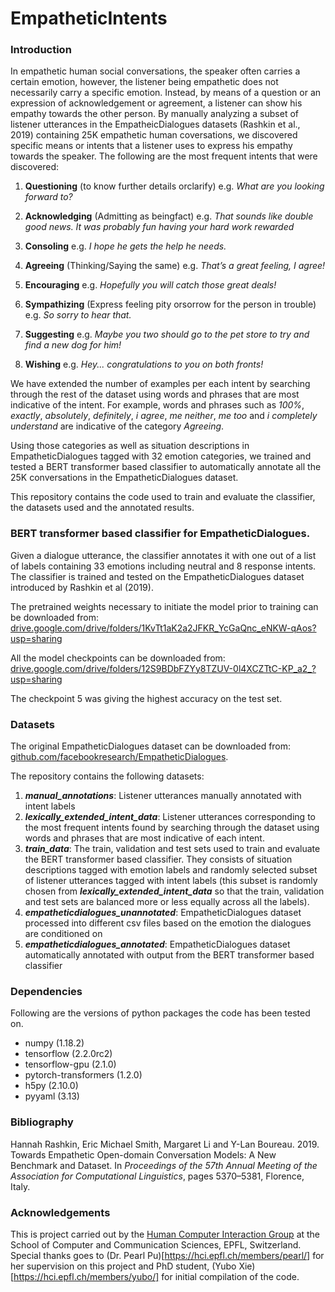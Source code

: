 # EmpatheticIntents

### Introduction

In empathetic human social conversations, the speaker often carries a certain emotion, however, the listener being empathetic does not necessarily carry a specific emotion. Instead, by means of a question or an expression of acknowledgement or agreement, a listener can show his empathy towards the other person. By manually analyzing a subset of listener utterances in the EmpatheicDialogues datasets (Rashkin et al., 2019) containing 25K empathetic human coversations, we discovered specific means or intents that a listener uses to express his empathy towards the speaker. The following are the most frequent intents that were discovered:

1. **Questioning** (to know further details orclarify) e.g. *What are you looking forward to?*

2. **Acknowledging**  (Admitting  as  beingfact) e.g. *That  sounds like double  good  news.   It was  probably fun having  your  hard  work rewarded*

3. **Consoling** e.g. *I hope he gets the help he needs.*

4. **Agreeing** (Thinking/Saying the same) e.g. *That’s a great feeling, I agree!*

5. **Encouraging** e.g. *Hopefully you  will  catch  those  great deals!*

6. **Sympathizing** (Express feeling pity orsorrow for the person in trouble) e.g. *So sorry to hear that.*

7. **Suggesting** e.g. *Maybe you two should go to the pet store to try and find a new dog for him!*

8. **Wishing** e.g. *Hey... congratulations to you on both fronts!*

We have extended the number of examples per each intent by searching through the rest of the dataset using words and phrases that are most indicative of the intent. For example, words and phrases such as *100%*, *exactly*, *absolutely*, *definitely*, *i agree*, *me neither*, *me too* and *i completely understand* are indicative of the category *Agreeing*.

Using those categories as well as situation descriptions in EmpatheticDialogues tagged with 32 emotion categories, we trained and tested a BERT transformer based classifier to automatically annotate all the 25K conversations in the EmpatheticDialogues dataset. 

This repository contains the code used to train and evaluate the classifier, the datasets used and the annotated results.  

### BERT transformer based classifier for EmpatheticDialogues.

Given a dialogue utterance, the classifier annotates it with one out of a list of labels containing 33 emotions including neutral and 8 response intents. The classifier is trained and tested on the EmpatheticDialogues dataset introduced by Rashkin et al (2019).  

The pretrained weights necessary to initiate the model prior to training can be downloaded from: [drive.google.com/drive/folders/1KvTt1aK2a2JFKR_YcGaQnc_eNKW-qAos?usp=sharing](https://drive.google.com/drive/folders/1KvTt1aK2a2JFKR_YcGaQnc_eNKW-qAos?usp=sharing)

All the model checkpoints can be downloaded from: 
[drive.google.com/drive/folders/12S9BDbFZYy8TZUV-0l4XCZTtC-KP_a2_?usp=sharing](https://drive.google.com/drive/folders/12S9BDbFZYy8TZUV-0l4XCZTtC-KP_a2_?usp=sharing)

The checkpoint 5 was giving the highest accuracy on the test set.

### Datasets

The original EmpatheticDialogues dataset can be downloaded from: [github.com/facebookresearch/EmpatheticDialogues](https://github.com/facebookresearch/EmpatheticDialogues).

The repository contains the following datasets:

1. ***manual_annotations***: Listener utterances manually annotated with intent labels
2. ***lexically_extended_intent_data***: Listener utterances corresponding to the most frequent intents found by searching through the dataset using words and phrases that are most indicative of each intent. 
3. ***train_data***: The train, validation and test sets used to train and evaluate the BERT transformer based classifier. They consists of situation descriptions tagged with emotion labels and randomly selected subset of listener utterances tagged with intent labels (this subset is randomly chosen from ***lexically_extended_intent_data*** so that the train, validation and test sets are balanced more or less equally across all the labels).
4. ***empatheticdialogues_unannotated***: EmpatheticDialogues dataset processed into different csv files based on the emotion the dialogues are conditioned on
5. ***empatheticdialogues_annotated***: EmpatheticDialogues dataset automatically annotated with output from the BERT transformer based classifier

### Dependencies

Following are the versions of python packages the code has been tested on.

- numpy (1.18.2)
- tensorflow (2.2.0rc2)
- tensorflow-gpu (2.1.0)
- pytorch-transformers (1.2.0)
- h5py (2.10.0)
- pyyaml (3.13)

### Bibliography

Hannah Rashkin, Eric Michael Smith, Margaret Li and Y-Lan Boureau. 2019.  Towards Empathetic Open-domain Conversation  Models:  A  New  Benchmark  and  Dataset.   In *Proceedings  of  the  57th  Annual  Meeting  of  the Association for Computational Linguistics*, pages 5370–5381, Florence, Italy.

### Acknowledgements

This is project carried out by the [Human Computer Interaction Group](https://hci.epfl.ch/) at the School of Computer and Communication Sciences, EPFL, Switzerland. Special thanks goes to (Dr. Pearl Pu)[https://hci.epfl.ch/members/pearl/] for her supervision on this project and PhD student, (Yubo Xie)[https://hci.epfl.ch/members/yubo/] for initial compilation of the code. 
